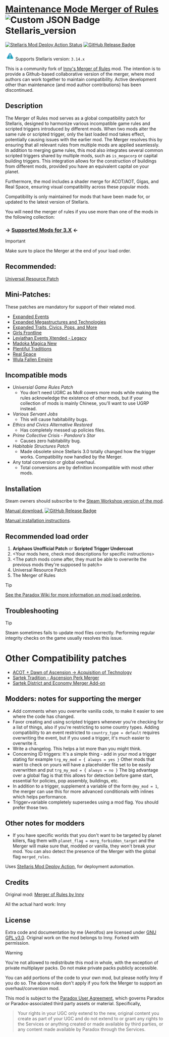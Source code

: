 # [Maintenance Mode Merger of Rules](https://steamcommunity.com/sharedfiles/filedetails/?id=2807759164) ![Custom JSON Badge Stellaris_version](https://img.shields.io/badge/dynamic/json?url=https://raw.githubusercontent.com/Aerolfos/Maintenance_Mode_Merger_of_Rules/refs/heads/main/.github/supported_stellaris_version.json&query=%24.supported_stellaris_version&style=plastic&label=Stellaris%20version&labelColor=3b434b&logo=data%3Aimage%2Fpng%3Bbase64%2CiVBORw0KGgoAAAANSUhEUgAAABAAAAAQCAYAAAAf8%2F9hAAAAAXNSR0IArs4c6QAAAARnQU1BAACxjwv8YQUAAAAJcEhZcwAADsMAAA7DAcdvqGQAAAEiSURBVDhPpdNNK0RRHMfxGZOnhYesKa9AsVBT9haysPESvArlfXgDytaaYoOalUhZEEnJRjYYruv7vd0z7p17bk351adbp%2F%2F5n4c500zTtPGfxBrMYgVtLDhALnCOEzw60IsNcqPYRgd1ucQOxpDNC5PnsI9BcwDnZA2WcI9Bk%2BTfZ6wNcYoNfOAB7%2FhCXbwwa7wH56y7gxb8juAYXdTF1U8R7qDlDhKYb8xgGF0H%2BvID6ydgrUkcCLFgF3sITYv5xB0OERqUfsZgHK%2FozxPCcXuKOwhxdS%2FLFb1Qj%2BOKjrvLUmINLPLlLeIFm7jGKiqJNWiig1vY6ApHuEHl3ZfOk%2FP%2FMYkpnGEZsbpMbAeu8oYtzMOHNo14Yl0L2qjc%2FJ%2B08QsSm7YScC%2B%2FWAAAAABJRU5ErkJggg%3D%3D)
<!-- It has a stellaris starbase image embedded as text in the link, that's why the badge link is enormous, just ignore it -->
[![Stellaris Mod Deploy Action Status](https://github.com/aerolfos/Maintenance_Mode_Merger_of_Rules/actions/workflows/deployStellarisMod.yml/badge.svg)](https://github.com/aerolfos/Maintenance_Mode_Merger_of_Rules/actions/workflows/deployStellarisMod.yml)
[![GitHub Release Badge](https://img.shields.io/github/v/release/aerolfos/Maintenance_Mode_Merger_of_Rules?logo=github&style=flat)](https://github.com/Aerolfos/Maintenance_Mode_Merger_of_Rules/releases/latest)

![Blue Triangle](https://raw.githubusercontent.com/Aerolfos/stellaris_mod_deploy_action/main/assets/blue_caution_triangle.png) Supports Stellaris version: `3.14.x`

This is a community fork of [Inny's Merger of Rules](https://steamcommunity.com/sharedfiles/filedetails/?id=2807759164) mod. The intention is to provide a Github-based collaborative version of the merger, where mod authors can work together to maintain compatibility. Active development other than maintenance (and mod author contributions) has been discontinued.

## Description
The Merger of Rules mod serves as a global compatibility patch for Stellaris, designed to harmonize various incompatible game rules and scripted triggers introduced by different mods.
When two mods alter the same rule or scripted trigger, only the last loaded mod takes effect, potentially causing issues with the earlier mod. The Merger resolves this by ensuring that all relevant rules from multiple mods are applied seamlessly.
In addition to merging game rules, this mod also integrates several common scripted triggers shared by multiple mods, such as `is_megacorp` or capital building triggers. This integration allows for the construction of buildings from different mods, provided you have an equivalent capital on your planet.

Furthermore, the mod includes a shader merge for ACOT/AOT, Gigas, and Real Space, ensuring visual compatibility across these popular mods.

Compatibility is only maintained for mods that have been made for, or updated to the latest version of Stellaris.

You will need the merger of rules if you use more than one of the mods in the following collection:

### -> [Supported Mods for 3.X](https://steamcommunity.com/sharedfiles/filedetails/?id=2604226821) <-

> [!IMPORTANT]
> Make sure to place the Merger at the end of your load order.

## Recommended:
[Universal Resource Patch](https://steamcommunity.com/sharedfiles/filedetails/?id=1595876588)

## Mini-Patches:
These patches are mandatory for support of their related mod.
- [Expanded Events](https://steamcommunity.com/sharedfiles/filedetails/?id=3410671527)
- [Expanded Megastructures and Technologies](https://steamcommunity.com/sharedfiles/filedetails/?id=3410670780)
- [Expanded Traits, Civics, Pops, and More](https://steamcommunity.com/sharedfiles/filedetails/?id=3410670611)
- [Girls Frontline](https://steamcommunity.com/sharedfiles/filedetails/?id=3280119957)
- [Leviathan Events Xtended - Legacy](https://steamcommunity.com/sharedfiles/filedetails/?id=3302382866)
- [Madoka Magica New](https://steamcommunity.com/sharedfiles/filedetails/?id=3410676642)
- [Plentiful Traditions](https://steamcommunity.com/sharedfiles/filedetails/?id=3424044503)
- [Real Space](https://steamcommunity.com/sharedfiles/filedetails/?id=3279553160)
- [Wula Fallen Empire](https://steamcommunity.com/sharedfiles/filedetails/?id=3410670415)

## Incompatible mods
- _Universial Game Rules Patch_
  - You don't need UGRC as MoR covers more mods while making the rules acknowledge the existence of other mods, but if your collection of mods is mainly Chinese, you'll want to use UGRP instead.
- _Various Servant Jobs_ 
  - This will cause habitability bugs.
- _Ethics and Civics Alternative Restored_
  - Has completely messed up policies files.
- _Prime Collective Crisis - Pandora's Star_
  - Causes zero habitability bug.
- _Habitable Structures Patch_
  - Made obsolete since Stellaris 3.0 totally changed how the trigger works. Compatibility now handled by the Merger.
- Any total conversion or global overhaul.
  - Total conversions are by definition incompatible with most other mods. 


## Installation
Steam owners should subscribe to the [Steam Workshop version of the mod](https://steamcommunity.com/sharedfiles/filedetails/?id=2807759164).

[Manual download.](https://github.com/Aerolfos/Maintenance_Mode_Merger_of_Rules/releases/latest) [![GitHub Release Badge](https://img.shields.io/github/v/release/aerolfos/Maintenance_Mode_Merger_of_Rules?logo=github&style=flat)](https://github.com/Aerolfos/Maintenance_Mode_Merger_of_Rules/releases/latest)

[Manual installation instructions](https://github.com/Aerolfos/stellaris_mod_deploy_action/wiki/Mod-Installation).

## Recommended load order
1. **Ariphaos Unofficial Patch** or **Scripted Trigger Undercoat**
2. <Your mods here, check mod descriptions for specific instructions>
3. <The patch mods come after, they must be able to overwrite the previous mods they're supposed to patch>
4. Universal Resource Patch
5. The Merger of Rules

> [!TIP]
> [See the Paradox Wiki for more information on mod load ordering.](https://stellaris.paradoxwikis.com/Modding#Mod_load_order)

## Troubleshooting
> [!TIP]
> Steam sometimes fails to update mod files correctly. Performing regular integrity checks on the game usually resolves this issue.

# Other Compatibility patches
- [ACOT + Dawn of Ascension -> Acquisition of Technology](https://steamcommunity.com/sharedfiles/filedetails/?id=2178603631)
- [Sartek Tradition - Ascension Perk Merger](https://steamcommunity.com/sharedfiles/filedetails/?id=2821711162)
- [Sartek District and Economy Merger Add-on](https://steamcommunity.com/sharedfiles/filedetails/?id=2877750087)

## Modders: notes for supporting the merger
- Add comments when you overwrite vanilla code, to make it easier to see where the code has changed.
- Favor creating and using scripted triggers whenever you're checking for a list of things, also if you're restricting to some country types.
  Adding compatibility to an event restricted to `country_type = default` requires overwriting the event, but if you used a trigger, it's much easier to overwrite it.
- Write a changelog. This helps a lot more than you might think.
- Concerning ID triggers:
  It's a simple thing - add in your mod a trigger stating for example `trg_my_mod = { always = yes }`
  Other mods that want to check on yours will have a placeholder file set to be easily overwritten and put `trg_my_mod = { always = no }`
  The big advantage over a global flag is that this allows for detection before game start, essential for policies, pop assembly, buildings, etc.
- In addition to a trigger, supplement a variable of the form `@my_mod = 1`, the merger can use this for more advanced conditionals with inlines which helps performance. 
- Trigger+variable completely supersedes using a mod flag. You should prefer those two.

## Other notes for modders
- If you have specific worlds that you don't want to be targeted by planet killers, flag them with `planet_flag = merg_forbidden_target` and the Merger will make sure that, modded or vanilla, they won't break your mod.
  You can also detect the presence of the Merger with the global flag `merged_rules`.

Uses [Stellaris Mod Deploy Action](https://github.com/aerolfos/stellaris_mod_deploy_action), for deployment automation.

## Credits
Original mod: [Merger of Rules by Inny](https://steamcommunity.com/sharedfiles/filedetails/?id=2807759164)

All the actual hard work: Inny

## License
Extra code and documentation by me (Aerolfos) are licensed under [GNU GPL v3.0](LICENSE). Original work on the mod belongs to Inny. Forked with permission.

> [!WARNING]
> You're not allowed to redistribute this mod in whole, with the exception of private multiplayer packs. Do not make private packs publicly accessible.

You can add portions of the code to your own mod, but please notify Inny if you do so.
The above rules don't apply if you fork the Merger to support an overhaul/conversion mod.

This mod is subject to the [Paradox User Agreement](https://legal.paradoxplaza.com/eula), which governs Paradox or Paradox-associated third party assets or material. Specifically,

> Your rights in your UGC only extend to the new, original content you create as part of your UGC and do not extend to or grant any rights to the Services or anything created or made available by third parties, or any content made available by Paradox through the Services.



